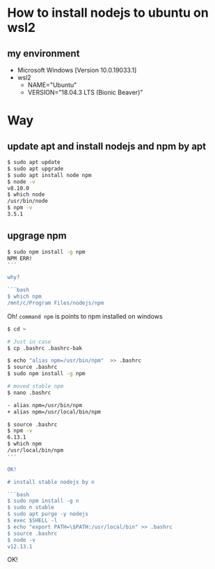 # How to install nodejs to ubuntu on wsl2

## my environment
 - Microsoft Windows [Version 10.0.19033.1]
 - wsl2
   - NAME="Ubuntu"
   - VERSION="18.04.3 LTS (Bionic Beaver)"
   
# Way 

## update apt and install nodejs and npm by apt

```bash
$ sudo apt update
$ sudo apt upgrade
$ sudo apt install node npm
$ node -v
v8.10.0
$ which node
/usr/bin/node
$ npm -v
3.5.1
```

## upgrage npm

```bash
$ sudo npm install -g npm 
NPM ERR!
'''

why?

```bash
$ which npm
/mnt/c/Program Files/nodejs/npm
```

Oh! `command npm` is points to npm installed on windows 

```bash
$ cd ~

# Just in case
$ cp .bashrc .bashrc-bak 

$ echo "alias npm=/usr/bin/npm"  >> .bashrc 
$ source .bashrc 
$ sudo npm install -g npm 

# moved stable npm
$ nano .bashrc

- alias npm=/usr/bin/npm
+ alias npm=/usr/local/bin/npm

$ source .bashrc 
$ npm -v
6.13.1
$ which npm
/usr/local/bin/npm
'''

OK!

# install stable nodejs by n

```bash
$ sudo npm install -g n
$ sudo n stable
$ sudo apt purge -y nodejs
$ exec $SHELL -l
$ echo "export PATH=\$PATH:/usr/local/bin" >> .bashrc
$ source .bashrc 
$ node -v
v12.13.1
```

OK!
